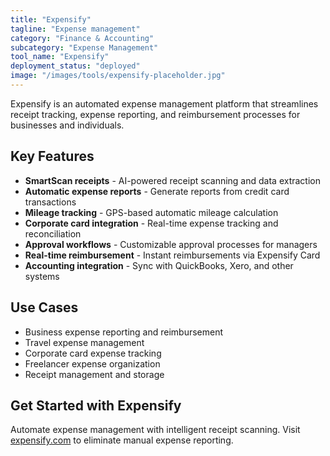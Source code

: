 ```yaml
---
title: "Expensify"
tagline: "Expense management"
category: "Finance & Accounting"
subcategory: "Expense Management"
tool_name: "Expensify"
deployment_status: "deployed"
image: "/images/tools/expensify-placeholder.jpg"
---
```

Expensify is an automated expense management platform that streamlines receipt tracking, expense reporting, and reimbursement processes for businesses and individuals.

## Key Features

- **SmartScan receipts** - AI-powered receipt scanning and data extraction
- **Automatic expense reports** - Generate reports from credit card transactions
- **Mileage tracking** - GPS-based automatic mileage calculation
- **Corporate card integration** - Real-time expense tracking and reconciliation
- **Approval workflows** - Customizable approval processes for managers
- **Real-time reimbursement** - Instant reimbursements via Expensify Card
- **Accounting integration** - Sync with QuickBooks, Xero, and other systems

## Use Cases

- Business expense reporting and reimbursement
- Travel expense management
- Corporate card expense tracking
- Freelancer expense organization
- Receipt management and storage

## Get Started with Expensify

Automate expense management with intelligent receipt scanning. Visit [expensify.com](https://www.expensify.com) to eliminate manual expense reporting.
